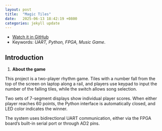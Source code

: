 ```yaml
---
layout: post
title:  "Magic Tiles"
date:   2025-06-13 18:42:19 +0800
categories: jekyll update
---
```


-  [Watch it in GitHub](https://github.com/Hazel-1212/Magic_Tiles.git)
- Keywords: *UART, Python, FPGA, Music Game*.

## **Introduction**
1. **About the game**

This project is a two-player rhythm game. Tiles with
a number fall from the top of the screen on laptop along a
rail, and players use keypad to input the number of the
falling tiles, while the switch allows song selection.

Two sets of 7-segment displays show individual
player scores. When either player reaches 60 points, the
Python interface is automatically closed, and LED color
indicates the winner.

The system uses bidirectional UART
communication, either via the FPGA board’s built-in
serial port or through AD2 pins.